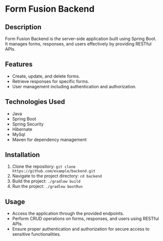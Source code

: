 # Form Fusion Backend

## Description
Form Fusion Backend is the server-side application built using Spring Boot. It manages forms, responses, and users effectively by providing RESTful APIs.

## Features
- Create, update, and delete forms.
- Retrieve responses for specific forms.
- User management including authentication and authorization.

## Technologies Used
- Java
- Spring Boot
- Spring Security
- Hibernate
- MySql
- Maven for dependency management

## Installation
1. Clone the repository: `git clone https://github.com/example/backend.git`
2. Navigate to the project directory: `cd backend`
3. Build the project: `./gradlew build`
4. Run the project: `./gradlew bootRun`

## Usage
- Access the application through the provided endpoints.
- Perform CRUD operations on forms, responses, and users using RESTful APIs.
- Ensure proper authentication and authorization for secure access to sensitive functionalities.
